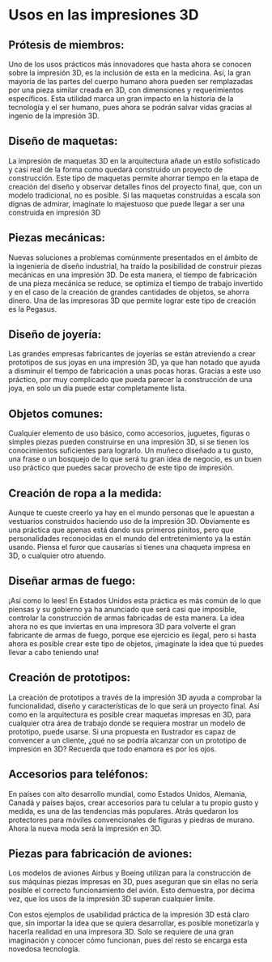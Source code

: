# Usos en las impresiones 3D

## **Prótesis de miembros:**
Uno de los usos prácticos más innovadores que hasta ahora se conocen sobre la impresión 3D, es la inclusión de esta en la medicina. Así, la gran mayoría de las partes del cuerpo humano ahora pueden ser remplazadas por una pieza similar creada en 3D, con dimensiones y requerimientos específicos. Esta utilidad marca un gran impacto en la historia de la tecnología y el ser humano, pues ahora se podrán salvar vidas gracias al ingenio de la impresión 3D.

## **Diseño de maquetas:**
La impresión de maquetas 3D en la arquitectura añade un estilo sofisticado y casi real de la forma como quedará construido un proyecto de construcción. Este tipo de maquetas permite ahorrar tiempo en la etapa de creación del diseño y observar detalles finos del proyecto final, que, con un modelo tradicional, no es posible. Si las maquetas construidas a escala son dignas de admirar, imagínate lo majestuoso que puede llegar a ser una construida en impresión 3D

## **Piezas mecánicas:**
Nuevas soluciones a problemas comúnmente presentados en el ámbito de la ingeniería de diseño industrial, ha traído la posibilidad de construir piezas mecánicas en una impresión 3D. De esta manera, el tiempo de fabricación de una pieza mecánica se reduce, se optimiza el tiempo de trabajo invertido y en el caso de la creación de grandes cantidades de objetos, se ahorra dinero. Una de las impresoras 3D que permite lograr este tipo de creación es la
Pegasus.

## **Diseño de joyería:**
Las grandes empresas fabricantes de joyerías se están atreviendo a crear prototipos de sus joyas en una impresión 3D, ya que han notado que ayuda a disminuir el tiempo de fabricación a unas pocas horas. Gracias a este uso práctico, por muy complicado que pueda parecer la construcción de una joya, en solo un día puede estar completamente lista.

## **Objetos comunes:**
 Cualquier elemento de uso básico, como accesorios, juguetes, figuras o simples piezas pueden construirse en una impresión 3D, si se tienen los conocimientos suficientes para lograrlo. Un muñeco diseñado a tu gusto, una frase o un bosquejo de lo que será tu gran idea de negocio, es un buen uso práctico que puedes sacar provecho de este tipo de impresión.

 ##  **Creación de ropa a la medida:**
 Aunque te cueste creerlo ya hay en el mundo personas que le apuestan a vestuarios construidos haciendo uso de la impresión 3D. Obviamente es una práctica que apenas está dando sus primeros pinitos, pero que personalidades reconocidas en el mundo del entretenimiento ya la están usando. Piensa el furor que causarías si tienes una chaqueta impresa en 3D, o cualquier otro atuendo.
 ## **Diseñar armas de fuego:**
 ¡Así como lo lees! En Estados Unidos esta práctica es más común de lo que piensas y su gobierno ya ha anunciado que será casi que imposible, controlar la construcción de armas fabricadas de esta manera. La idea ahora no es que inviertas en una impresora 3D para volverte el gran fabricante de armas de fuego, porque ese ejercicio es ilegal, pero si hasta ahora es posible crear este tipo de objetos, ¡imagínate la idea que tú puedes llevar a cabo teniendo una!
 ##  **Creación de prototipos:**
 La creación de prototipos a través de la impresión 3D ayuda a comprobar la funcionalidad, diseño y características de lo que será un proyecto final. Así como en la arquitectura es posible crear maquetas impresas en 3D, para cualquier otra área de trabajo donde se requiera mostrar un modelo de prototipo, puede usarse. Si una propuesta en Ilustrador es capaz de convencer a un cliente, ¿qué no se podría alcanzar con un prototipo de impresión en 3D? Recuerda que todo enamora es por los ojos.
 ##  **Accesorios para teléfonos:**
 En países con alto desarrollo mundial, como Estados Unidos, Alemania, Canadá y países bajos, crear accesorios para tu celular a tu propio gusto y medida, es una de las tendencias más populares. Atrás quedaron los protectores para móviles convencionales de figuras y piedras de murano. Ahora la nueva moda será la impresión en 3D.
 ##  **Piezas para fabricación de aviones:**
 Los modelos de aviones Airbus y Boeing utilizan para la construcción de sus máquinas piezas impresas en 3D, pues aseguran que sin ellas no sería posible el correcto funcionamiento del avión. Esto demuestra, por décima vez, que los usos de la impresión 3D superan cualquier límite.
 
 Con estos ejemplos de usabilidad práctica de la impresión 3D está claro que, sin importar la idea que se quiera desarrollar, es posible monetizarla y hacerla realidad en una impresora 3D. Solo se requiere de una gran imaginación y conocer cómo funcionan, pues del resto se encarga esta novedosa tecnología.
